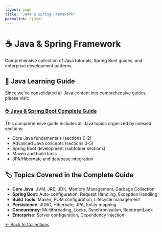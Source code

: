 ```yaml
---
layout: page
title: "Java & Spring Framework"
permalink: /java/
---
```


# ☕ Java & Spring Framework

Comprehensive collection of Java tutorials, Spring Boot guides, and enterprise development patterns.

## 📖 Java Learning Guide

Since we've consolidated all Java content into comprehensive guides, please visit:

### [☕ Java & Spring Boot Complete Guide](/2025/07/22/java-spring-boot-complete-guide.html)

This comprehensive guide includes all Java topics organized by indexed sections:
- Core Java fundamentals (sections 0-2)
- Advanced Java concepts (sections 3-5) 
- Spring Boot development (subfolder sections)
- Maven and build tools
- JPA/Hibernate and database integration

## 🏷️ Topics Covered in the Complete Guide

- **Core Java**: JVM, JRE, JDK, Memory Management, Garbage Collection
- **Spring Boot**: Auto-configuration, Request Handling, Exception Handling
- **Build Tools**: Maven, POM configuration, Lifecycle management  
- **Persistence**: JDBC, Hibernate, JPA, Entity mapping
- **Concurrency**: Multithreading, Locks, Synchronization, ReentrantLock
- **Enterprise**: Server configuration, Dependency injection

[← Back to Collections](/collections/)
